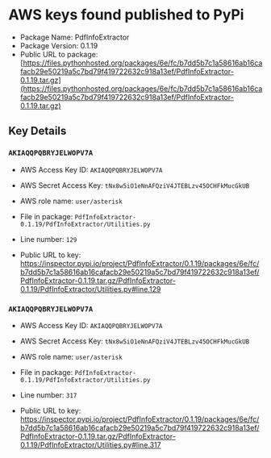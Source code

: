 # AWS keys found published to PyPi

* Package Name: PdfInfoExtractor
* Package Version: 0.1.19
* Public URL to package: [https://files.pythonhosted.org/packages/6e/fc/b7dd5b7c1a58616ab16cafacb29e50219a5c7bd79f419722632c918a13ef/PdfInfoExtractor-0.1.19.tar.gz](https://files.pythonhosted.org/packages/6e/fc/b7dd5b7c1a58616ab16cafacb29e50219a5c7bd79f419722632c918a13ef/PdfInfoExtractor-0.1.19.tar.gz)

## Key Details

### `AKIAQQPQBRYJELWOPV7A`

* AWS Access Key ID: `AKIAQQPQBRYJELWOPV7A`
* AWS Secret Access Key: `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` 
* AWS role name: `user/asterisk`
* File in package: `PdfInfoExtractor-0.1.19/PdfInfoExtractor/Utilities.py`
* Line number: `129`

* Public URL to key: https://inspector.pypi.io/project/PdfInfoExtractor/0.1.19/packages/6e/fc/b7dd5b7c1a58616ab16cafacb29e50219a5c7bd79f419722632c918a13ef/PdfInfoExtractor-0.1.19.tar.gz/PdfInfoExtractor-0.1.19/PdfInfoExtractor/Utilities.py#line.129



### `AKIAQQPQBRYJELWOPV7A`

* AWS Access Key ID: `AKIAQQPQBRYJELWOPV7A`
* AWS Secret Access Key: `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` 
* AWS role name: `user/asterisk`
* File in package: `PdfInfoExtractor-0.1.19/PdfInfoExtractor/Utilities.py`
* Line number: `317`

* Public URL to key: https://inspector.pypi.io/project/PdfInfoExtractor/0.1.19/packages/6e/fc/b7dd5b7c1a58616ab16cafacb29e50219a5c7bd79f419722632c918a13ef/PdfInfoExtractor-0.1.19.tar.gz/PdfInfoExtractor-0.1.19/PdfInfoExtractor/Utilities.py#line.317



